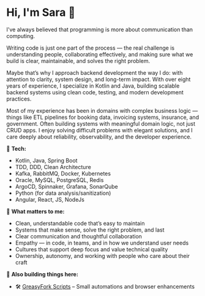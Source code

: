 # Hi, I'm Sara 👋

I've always believed that programming is more about communication than computing.

Writing code is just one part of the process — the real challenge is understanding people, collaborating effectively, and making sure what we build is clear, maintainable, and solves the right problem.

Maybe that’s why I approach backend development the way I do: with attention to clarity, system design, and long-term impact. With over eight years of experience, I specialize in Kotlin and Java, building scalable backend systems using clean code, testing, and modern development practices.  

Most of my experience has been in domains with complex business logic — things like ETL pipelines for booking data, invoicing systems, insurance, and government. Often building systems with meaningful domain logic, not just CRUD apps. I enjoy solving difficult problems with elegant solutions, and I care deeply about reliability, observability, and the developer experience.

🧰 **Tech:**
- Kotlin, Java, Spring Boot
- TDD, DDD, Clean Architecture
- Kafka, RabbitMQ, Docker, Kubernetes
- Oracle, MySQL, PostgreSQL, Redis
- ArgoCD, Spinnaker, Grafana, SonarQube
- Python (for data analysis/sanitization)
- Angular, React, JS, NodeJs 

🌱 **What matters to me:**
- Clean, understandable code that’s easy to maintain  
- Systems that make sense, solve the right problem, and last  
- Clear communication and thoughtful collaboration  
- Empathy — in code, in teams, and in how we understand user needs  
- Cultures that support deep focus and value technical quality  
- Ownership, autonomy, and working with people who care about their craft

  
🔧 **Also building things here:**
- 🛠️ [GreasyFork Scripts](https://greasyfork.org/en/users/1206936-anothershm) – Small automations and browser enhancements
